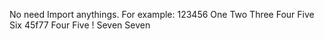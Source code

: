 No need Import anythings.
For example:
123456
One Two Three Four Five Six
45f77
Four Five ! Seven Seven
